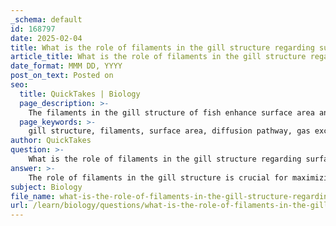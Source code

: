```yaml
---
_schema: default
id: 168797
date: 2025-02-04
title: What is the role of filaments in the gill structure regarding surface area and diffusion pathway?
article_title: What is the role of filaments in the gill structure regarding surface area and diffusion pathway?
date_format: MMM DD, YYYY
post_on_text: Posted on
seo:
  title: QuickTakes | Biology
  page_description: >-
    The filaments in the gill structure of fish enhance surface area and minimize the diffusion pathway, facilitating efficient gas exchange and respiration.
  page_keywords: >-
    gill structure, filaments, surface area, diffusion pathway, gas exchange, fish respiration, lamellae, counter-current exchange, oxygen absorption, carbon dioxide release
author: QuickTakes
question: >-
    What is the role of filaments in the gill structure regarding surface area and diffusion pathway?
answer: >-
    The role of filaments in the gill structure is crucial for maximizing surface area and minimizing the diffusion pathway, which are both essential for efficient gas exchange in fish.\n\n1. **Surface Area Increase**: Gill filaments are thin, elongated structures that are folded to significantly increase the surface area available for gas exchange. Each filament is lined with numerous tiny projections called lamellae. These lamellae further enhance the surface area, allowing for a greater amount of oxygen to be absorbed from the water and carbon dioxide to be released into the water. This structural adaptation is vital for the fish's respiration, enabling them to extract dissolved oxygen efficiently.\n\n2. **Diffusion Pathway**: The thinness of the gill filaments provides a short diffusion pathway for gases. This is important because the rate of diffusion is inversely related to the thickness of the barrier through which gases must pass. A shorter diffusion pathway allows for quicker and more efficient gas exchange, ensuring that oxygen can rapidly enter the bloodstream while carbon dioxide is expelled.\n\n3. **Counter-Current Exchange Mechanism**: The arrangement of the filaments and the flow of water over them also facilitate a counter-current exchange system. In this system, water flows over the gill filaments in the opposite direction to the flow of blood within the capillaries of the filaments. This arrangement maintains a concentration gradient that enhances the efficiency of oxygen absorption, allowing fish to achieve up to 80-90% efficiency in oxygen uptake.\n\nIn summary, the filaments in the gill structure play a vital role in increasing the surface area for gas exchange and providing a short diffusion pathway, both of which are essential for the effective respiration of fish in aquatic environments.
subject: Biology
file_name: what-is-the-role-of-filaments-in-the-gill-structure-regarding-surface-area-and-diffusion-pathway.md
url: /learn/biology/questions/what-is-the-role-of-filaments-in-the-gill-structure-regarding-surface-area-and-diffusion-pathway
---
```


&nbsp;